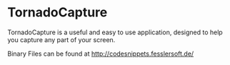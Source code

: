 TornadoCapture
==============

TornadoCapture is a useful and easy to use application, designed to help you capture any part of your screen.

Binary Files can be found at http://codesnippets.fesslersoft.de/
    
